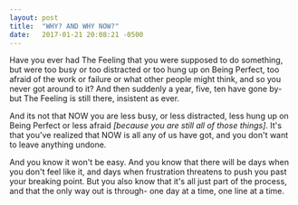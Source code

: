 ```yaml
---
layout: post
title:  "WHY? AND WHY NOW?"
date:   2017-01-21 20:08:21 -0500
---
```



Have you ever had The Feeling that you were supposed to do something, but were too busy or too distracted or too hung up on Being Perfect, too afraid of the work or failure or what other people might think, and so you never got around to it? And then suddenly a year, five, ten have gone by- but The Feeling is still there, insistent as ever. 

And its not that NOW you are less busy, or less distracted, less hung up on Being Perfect or less afraid *[because you are still all of those things]*. It's that you've realized that NOW is all any of us have got, and you don't want to leave anything undone.

And you know it won't be easy. And you know that there will be days when you don't feel like it, and days when frustration threatens to push you past your breaking point. But you also know that it's all just part of the process, and that the only way out is through- one day at a time, one line at a time. 
